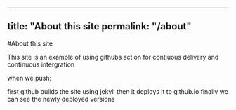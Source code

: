 
---
title: "About this site
permalink: "/about"
---

#About this site

This site is an example of using githubs action for contiuous delivery and continuous intergration 

when we push:

first github builds the site using jekyll
then it deploys it to github.io
finally we can see the newly deployed versions
